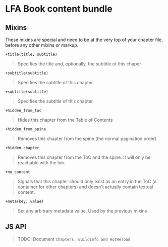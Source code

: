 LFA Book content bundle
==================

Mixins
------

These mixins are special and need to be at the very top of your chapter file, before any other mixins or markup.

```jade
+title(title, subtitle)
```

> Specifies the title and, optionally, the subtitle of this chaper

```jade
+subtitle(subtitle)
```

> Specifies the subtitle of this chapter

```jade
+subtitle(subtitle)
```

> Specifies the subtitle of this chapter

```jade
+hidden_from_toc
```

> Hides this chapter from the Table of Contents

```jade
+hidden_from_spine
```

> Removes this chapter from the spine (the normal pagination order)

```jade
+hidden_chapter
```

> Removes this chapter from the ToC and the spine. It will only be reachable with the link

```jade
+no_content
```

> Signals that this chapter should only exist as an entry in the ToC (a container for other chapters) and doesn't actually contain textual content.

```jade
+meta(key, value)
```

> Set any arbitrary metadata value. Used by the previous mixins

JS API
------

> TODO: Document `Chapters, BuildInfo and HotReload`
